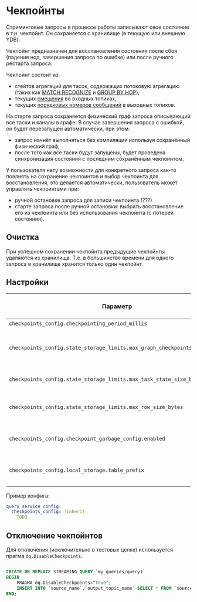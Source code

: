 # Чекпойнты

Стриминговые запросы в процессе работы записывают свое состояние в т.н. чекпойнт. Он сохраняется с хранилище (в текущую или внешную YDB).

Чекпойнт предназначен для восстановления состояния после сбоя (падения нод, завершения запроса по ошибке) или после ручного рестарта запроса.

Чекпойнт состоит из:

- стейтов агрегаций для тасок, содержащих потоковую агрегацию (таких как [MATCH RECOGNIZE](../../../yql/reference/syntax/select/match_recognize) и [GROUP BY HOP](../../..//yql/reference/syntax/select/group-by#group-by-hop)),
- текущих [смещения](../topic#consumer-offset) во входных топиках,
- текущих [порядковых номеров сообщений](../topic#seqno) в выходных топиков.

На старте запроса сохраняется физический граф запроса описывающий все таски и каналы в графе.
В случае завершения запроса с ошибкой, он будет перезапущен автоматически, при этом:

- запрос начнёт выполняться без компиляции используя сохранённый физический граф,
- после того как все таски будут запущены, будет проведена синхронизация состояния с последним сохранённым чекпоинтом.

У пользователя нету возможности для конкретного запроса как-то повлиять на сохранение чекпоинтов и выбор чекпоинта для восстановления, это делается автоматически, пользователь может управлять чекпоинтами при:

- ручной остановке запроса для записи чекпоинта (???)
- cтарте запроса после ручной остановки: выбрать восстановление его из чекпоинта или без использования чекпойнта (с потерей состояния).

## Очистка

При успешном сохранении чекпойнта предыдущие чекпойнты удаляются из хранилища. Т.е. в большинстве времени для одного запроса в хранилище хранится только один чекпойнт.

## Настройки

| Параметр | Назначение | Значение по умолчаню |
|----------|------------|----------------------|
| `checkpoints_config.checkpointing_period_millis` | Период записи | 30000 |
| `checkpoints_config.state_storage_limits.max_graph_checkpoints_size_bytes` | Максимальный размер всех чекпойнтов (одного запроса) | 30000 |
| `checkpoints_config.state_storage_limits.max_task_state_size_bytes` | Максимальный размер одной таски | ??? |
| `checkpoints_config.state_storage_limits.max_row_size_bytes` | Максимальный размер одной строки при сохранении | 16000000 |
| `checkpoints_config.checkpoint_garbage_config.enabled` | Включение очистки старых чекпойнтов | True |
| `checkpoints_config.local_storage.table_prefix` | Префикс (путь) в хранилище чекпойнтов | "" |

Пример конфига:

```yaml
query_service_config:
  checkpoints_config: !inherit
    TODO
```

## Отключение чекпойнтов

Для отключения (исключительно в тестовых целях) используетcя прагма `dq.DisableCheckpoints`.

```sql

CREATE OR REPLACE STREAMING QUERY `my_queries/query1`
BEGIN
    PRAGMA dq.DisableCheckpoints="True";
    INSERT INTO `source_name`.`output_topic_name` SELECT * FROM `source_name`.`input_topic_name`;
END;
```

